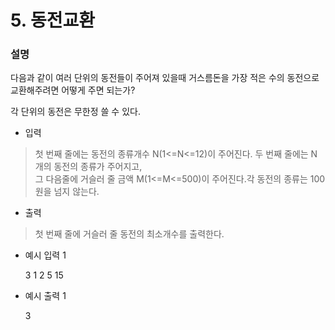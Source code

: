 # 5. 동전교환
  ### 설명

다음과 같이 여러 단위의 동전들이 주어져 있을때 거스름돈을 가장 적은 수의 동전으로 교환해주려면 어떻게 주면 되는가?

각 단위의 동전은 무한정 쓸 수 있다.


- 입력
> 첫 번째 줄에는 동전의 종류개수 N(1<=N<=12)이 주어진다. 두 번째 줄에는 N개의 동전의 종류가 주어지고,   
> 그 다음줄에 거슬러 줄 금액 M(1<=M<=500)이 주어진다.각 동전의 종류는 100원을 넘지 않는다.


- 출력
> 첫 번째 줄에 거슬러 줄 동전의 최소개수를 출력한다.


- 예시 입력 1

    
    3
    1 2 5
    15
- 예시 출력 1

    3
